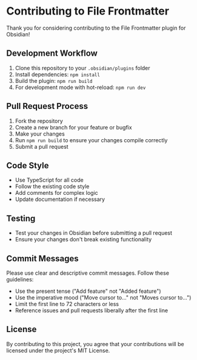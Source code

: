 # Contributing to File Frontmatter

Thank you for considering contributing to the File Frontmatter plugin for Obsidian!

## Development Workflow

1. Clone this repository to your `.obsidian/plugins` folder
2. Install dependencies: `npm install`
3. Build the plugin: `npm run build`
4. For development mode with hot-reload: `npm run dev`

## Pull Request Process

1. Fork the repository
2. Create a new branch for your feature or bugfix
3. Make your changes
4. Run `npm run build` to ensure your changes compile correctly
5. Submit a pull request

## Code Style

- Use TypeScript for all code
- Follow the existing code style
- Add comments for complex logic
- Update documentation if necessary

## Testing

- Test your changes in Obsidian before submitting a pull request
- Ensure your changes don't break existing functionality

## Commit Messages

Please use clear and descriptive commit messages. Follow these guidelines:

- Use the present tense ("Add feature" not "Added feature")
- Use the imperative mood ("Move cursor to..." not "Moves cursor to...")
- Limit the first line to 72 characters or less
- Reference issues and pull requests liberally after the first line

## License

By contributing to this project, you agree that your contributions will be licensed under the project's MIT License. 